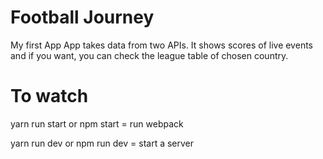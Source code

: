 # Football Journey

My first App
App takes data from two APIs. It shows scores of live events and if you want, you can check the league table of chosen country.





# To watch


yarn run start or npm start = run webpack

yarn run dev or npm run dev = start a server
